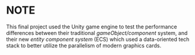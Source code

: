 # NOTE

This final project used the Unity game engine to test the performance differences between their traditional *gameObject/component* system, and their new *entity component system* (ECS) which used a data-oriented tech stack to better utilize the parallelism of modern graphics cards.